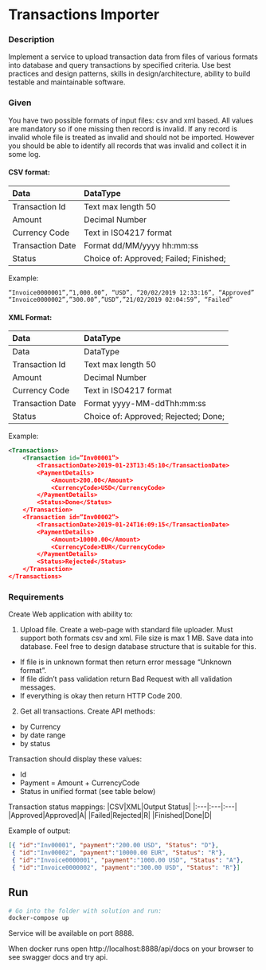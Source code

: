 # Transactions Importer
### Description

Implement a service to upload transaction data from files of various formats into database
and query transactions by specified criteria.
Use best practices and design patterns, skills in design/architecture, ability to build testable
and maintainable software.

### Given

You have two possible formats of input files: csv and xml based. All values are mandatory so
if one missing then record is invalid. If any record is invalid whole file is treated as invalid and
should not be imported. However you should be able to identify all records that was invalid
and collect it in some log. 

#### CSV format:
|Data|DataType|
|:---|:---|
|Transaction Id|Text max length 50|
|Amount|Decimal Number|
|Currency Code|Text in ISO4217 format|
|Transaction Date|Format dd/MM/yyyy hh:mm:ss|
|Status|Choice of: Approved; Failed; Finished;|

Example:
```csv
“Invoice0000001”,”1,000.00”, “USD”, “20/02/2019 12:33:16”, “Approved”
“Invoice0000002”,”300.00”,”USD”,”21/02/2019 02:04:59”, “Failed”
```

#### XML Format:
|Data|DataType|
|:---|:---|
|Data|DataType|
|Transaction Id|Text max length 50|
|Amount|Decimal Number|
|Currency Code|Text in ISO4217 format|
|Transaction Date|Format yyyy-MM-ddThh:mm:ss|
|Status|Choice of: Approved; Rejected; Done;|

Example:
```xml
<Transactions>
    <Transaction id=”Inv00001”>
        <TransactionDate>2019-01-23T13:45:10</TransactionDate>
        <PaymentDetails>
            <Amount>200.00</Amount>
            <CurrencyCode>USD</CurrencyCode>
        </PaymentDetails>
        <Status>Done</Status>
    </Transaction>
    <Transaction id=”Inv00002”>
        <TransactionDate>2019-01-24T16:09:15</TransactionDate>
        <PaymentDetails>
            <Amount>10000.00</Amount>
            <CurrencyCode>EUR</CurrencyCode>
        </PaymentDetails>
        <Status>Rejected</Status>
    </Transaction>
</Transactions>
```

### Requirements

Create Web application with ability to:

1. Upload file. Create a web-page with standard file uploader. Must support both
formats csv and xml. File size is max 1 MB. Save data into database. Feel free to
design database structure that is suitable for this.
  * If file is in unknown format then return error message “Unknown format”. 
  * If file didn’t pass validation return Bad Request with all validation messages.
  * If everything is okay then return HTTP Code 200.
  
2. Get all transactions. Create API methods:
  * by Currency
  * by date range
  * by status

Transaction should display these values:
* Id
* Payment = Amount + CurrencyCode
* Status in unified format (see table below)

Transaction status mappings:
|CSV|XML|Output Status|
|:---|:---|:---|
|Approved|Approved|A|
|Failed|Rejected|R|
|Finished|Done|D|

Example of output:

```json
[{ "id":"Inv00001", "payment":"200.00 USD", "Status": "D"},
 { "id":"Inv00002", "payment":"10000.00 EUR", "Status": "R"},
 { "id":"Invoice0000001", "payment":"1000.00 USD", "Status": "A"},
 { "id":"Invoice0000002", "payment":"300.00 USD", "Status": "R"}]
```

## Run

```bash
# Go into the folder with solution and run:
docker-compose up
```
Service will be available on port 8888.

When docker runs open http://localhost:8888/api/docs on your browser to see swagger docs and try api.
